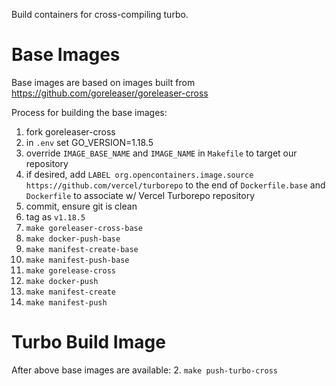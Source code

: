 Build containers for cross-compiling turbo.

# Base Images

Base images are based on images built from https://github.com/goreleaser/goreleaser-cross

Process for building the base images:

1. fork goreleaser-cross
2. in `.env` set GO_VERSION=1.18.5
3. override `IMAGE_BASE_NAME` and `IMAGE_NAME` in `Makefile` to target our repository
4. if desired, add `LABEL org.opencontainers.image.source https://github.com/vercel/turborepo` to the end of `Dockerfile.base` and `Dockerfile` to associate w/ Vercel Turborepo repository
5. commit, ensure git is clean
6. tag as `v1.18.5`
7. `make goreleaser-cross-base`
8. `make docker-push-base`
9. `make manifest-create-base`
10. `make manifest-push-base`
11. `make gorelease-cross`
12. `make docker-push`
13. `make manifest-create`
14. `make manifest-push`

# Turbo Build Image

After above base images are available: 2. `make push-turbo-cross`
